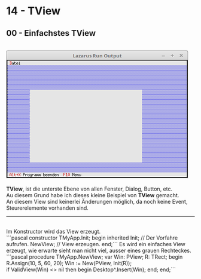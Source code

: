 # 14 - TView
## 00 - Einfachstes TView
<br>
<img src="image.png" alt="Selfhtml"><br><br>
<b>TView</b>, ist die unterste Ebene von allen Fenster, Dialog, Button, etc.<br>
Au diesem Grund habe ich dieses kleine Beispiel von <b>TView</b> gemacht.<br>
An diesem View sind keinerlei Änderungen möglich, da noch keine Event, Steurerelemente vorhanden sind.<br>
<hr><br>
Im Konstructor wird das View erzeugt.<br>
```pascal  constructor TMyApp.Init;
  begin
    inherited Init;   // Der Vorfahre aufrufen.
    NewView;          // View erzeugen.
  end;```
Es wird ein einfaches View erzeugt, wie erwarte sieht man nicht viel, ausser eines grauen Rechteckes.<br>
```pascal  procedure TMyApp.NewView;
  var
    Win: PView;
    R: TRect;
  begin
    R.Assign(10, 5, 60, 20);
    Win := New(PView, Init(R));
<br>
    if ValidView(Win) <> nil then begin
      Desktop^.Insert(Win);
    end;
  end;```
<br>
